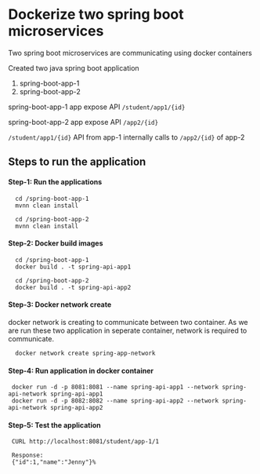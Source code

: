 # Dockerize two spring boot microservices


Two spring boot microservices are communicating using docker containers


Created two java spring boot application
1. spring-boot-app-1
2. spring-boot-app-2

spring-boot-app-1 app expose API `/student/app1/{id}`

spring-boot-app-2 app expose API `/app2/{id}`

`/student/app1/{id}` API from app-1 internally calls to `/app2/{id}` of app-2

## Steps to run the application

#### Step-1: Run the applications
      cd /spring-boot-app-1
      mvnn clean install

      cd /spring-boot-app-2
      mvnn clean install

#### Step-2: Docker build images
      cd /spring-boot-app-1
      docker build . -t spring-api-app1

      cd /spring-boot-app-2
      docker build . -t spring-api-app2


#### Step-3: Docker network create
docker network is creating to communicate between two container. As we are run these two application in seperate container, network is required to communicate.

      
      docker network create spring-app-network


#### Step-4: Run application in docker container

     docker run -d -p 8081:8081 --name spring-api-app1 --network spring-api-network spring-api-app1
     docker run -d -p 8082:8082 --name spring-api-app2 --network spring-api-network spring-api-app2

#### Step-5: Test the application

     CURL http://localhost:8081/student/app-1/1

     Response:
     {"id":1,"name":"Jenny"}% 